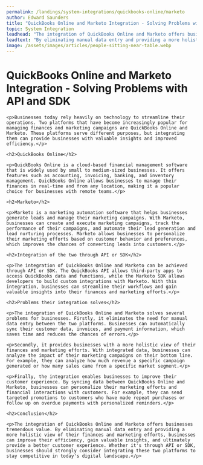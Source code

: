 ```yaml
---
permalink: /landings/system-integrations/quickbooks-online/marketo
author: Edward Saunders
title: "QuickBooks Online and Marketo Integration - Solving Problems with API and SDK"
topic: System Integration
leadhead: "The integration of QuickBooks Online and Marketo offers businesses tremendous value"
leadtext: "By eliminating manual data entry and providing a more holistic view of their finances and marketing efforts, businesses can improve their efficiency, gain valuable insights, and ultimately provide a better customer experience. Whether it's through API or SDK, businesses should strongly consider integrating these two platforms to stay competitive in today's digital landscape."
image: /assets/images/articles/people-sitting-near-table.webp
---
```

<div class="arttext">	<h1>QuickBooks Online and Marketo Integration - Solving Problems with API and SDK</h1>
	
	<p>Businesses today rely heavily on technology to streamline their operations. Two platforms that have become increasingly popular for managing finances and marketing campaigns are QuickBooks Online and Marketo. These platforms serve different purposes, but integrating them can provide businesses with valuable insights and improved efficiency.</p>

	<h2>QuickBooks Online</h2>

	<p>QuickBooks Online is a cloud-based financial management software that is widely used by small to medium-sized businesses. It offers features such as accounting, invoicing, banking, and inventory management. QuickBooks Online allows businesses to manage their finances in real-time and from any location, making it a popular choice for businesses with remote teams.</p>

	<h2>Marketo</h2>

	<p>Marketo is a marketing automation software that helps businesses generate leads and manage their marketing campaigns. With Marketo, businesses can create and execute marketing campaigns, track the performance of their campaigns, and automate their lead generation and lead nurturing processes. Marketo allows businesses to personalize their marketing efforts based on customer behavior and preferences, which improves the chances of converting leads into customers.</p>

	<h2>Integration of the two through API or SDK</h2>

	<p>The integration of QuickBooks Online and Marketo can be achieved through API or SDK. The QuickBooks API allows third-party apps to access QuickBooks data and functions, while the Marketo SDK allows developers to build custom integrations with Marketo. With this integration, businesses can streamline their workflows and gain valuable insights into their finances and marketing efforts.</p>

	<h2>Problems their integration solves</h2>

	<p>The integration of QuickBooks Online and Marketo solves several problems for businesses. Firstly, it eliminates the need for manual data entry between the two platforms. Businesses can automatically sync their customer data, invoices, and payment information, which saves time and reduces the chances of errors.</p>

	<p>Secondly, it provides businesses with a more holistic view of their finances and marketing efforts. With integrated data, businesses can analyze the impact of their marketing campaigns on their bottom line. For example, they can analyze how much revenue a specific campaign generated or how many sales came from a specific market segment.</p>

	<p>Finally, the integration enables businesses to improve their customer experience. By syncing data between QuickBooks Online and Marketo, businesses can personalize their marketing efforts and financial interactions with customers. For example, they can send targeted promotions to customers who have made repeat purchases or follow up on overdue payments with personalized reminders.</p>

	<h2>Conclusion</h2>

	<p>The integration of QuickBooks Online and Marketo offers businesses tremendous value. By eliminating manual data entry and providing a more holistic view of their finances and marketing efforts, businesses can improve their efficiency, gain valuable insights, and ultimately provide a better customer experience. Whether it's through API or SDK, businesses should strongly consider integrating these two platforms to stay competitive in today's digital landscape.</p>

</div>